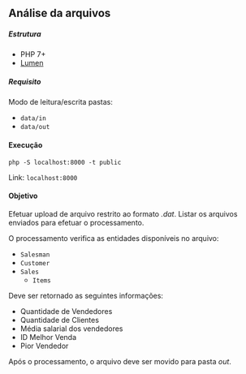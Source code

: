 ## Análise da arquivos

##### Estrutura
- PHP 7+
- [Lumen](https://lumen.laravel.com/)

##### Requisito
Modo de leitura/escrita pastas:
- `data/in`
- `data/out`

#### Execução

`php -S localhost:8000 -t public`

Link: `localhost:8000`


#### Objetivo
Efetuar upload de arquivo restrito ao formato *.dat*.
Listar os arquivos enviados para efetuar o processamento.

O processamento verifica as entidades disponíveis no arquivo:
- `Salesman`
- `Customer`
- `Sales`
    - `Items`

Deve ser retornado as seguintes informações:
- Quantidade de Vendedores
- Quantidade de Clientes
- Média salarial dos vendedores
- ID Melhor Venda
- Pior Vendedor

Após o processamento, o arquivo deve ser movido para pasta *out*.
